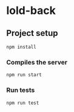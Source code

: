 # lold-back

## Project setup
```
npm install
```

### Compiles the server
```
npm run start
```

### Run tests
```
npm run test
```
